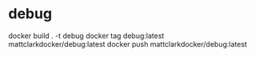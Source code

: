 # debug

docker build . -t debug
docker tag debug:latest mattclarkdocker/debug:latest
docker push mattclarkdocker/debug:latest
